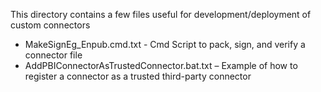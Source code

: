 This directory contains a few files useful for development/deployment of custom connectors
* MakeSignEg_Enpub.cmd.txt - Cmd Script to pack, sign, and verify a connector file
* AddPBIConnectorAsTrustedConnector.bat.txt – Example of how to register a connector as a trusted third-party connector
